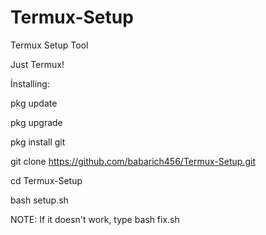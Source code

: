 # Termux-Setup
Termux Setup Tool

Just Termux!

İnstalling: 

pkg update

pkg upgrade

pkg install git

git clone https://github.com/babarich456/Termux-Setup.git

cd Termux-Setup

bash setup.sh

NOTE: If it doesn't work, type bash fix.sh
